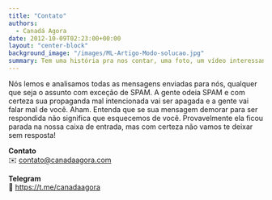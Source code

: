 ```yaml
---
title: "Contato"
authors:
  - Canadá Agora
date: 2012-10-09T02:23:00+00:00
layout: "center-block"
background_image: "/images/ML-Artigo-Modo-solucao.jpg"
summary: Tem uma história pra nos contar, uma foto, um vídeo interessante ou simplesmente quer colocar seu comentário à respeito de qualquer coisa? Compartilhe com a gente!
---
```



Nós lemos e analisamos todas as mensagens enviadas para nós, qualquer que seja o assunto com exceção de SPAM. A gente odeia SPAM e com certeza sua propaganda mal intencionada vai ser apagada e a gente vai falar mal de você. Aham. Entenda que se sua mensagem demorar para ser respondida não significa que esquecemos de você. Provavelmente ela ficou parada na nossa caixa de entrada, mas com certeza não vamos te deixar sem resposta!

**Contato**\
✉️ contato@canadaagora.com

**Telegram**\
💬 https://t.me/canadaagora
